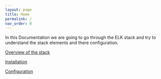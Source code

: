 ```yaml
---
layout: page
title: Home
permalink: /
nav_order: 0
---
```


In this Documentation we are going to go through the ELK stack and try to understand the stack elements and there configuration.

[Overview of the stack](/overview)

[Installation](/installation)

[Configuration](/configuration)
